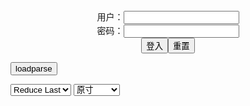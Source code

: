 <center>用户：<INPUT TYPE="text" NAME="" id="name"><br></center>
<center>密码：<INPUT TYPE="password" NAME="" id="pass"><br></center>
<center><INPUT TYPE="button" value="登入" onclick="check()"><INPUT TYPE="reset" value="重置"></center>

<div style="display: none" id="mdm" name="dmd">
  <button onclick="location.reload()">Cover 0</button>
</div>

<button style="display: none" name="dmd" onclick="toggleb()">toggle</button>
<button onclick="loadparse()">loadparse</button>

<select id="rso">
  <option value = '1'>No Reduce</option>
  <option value = '2' selected='selected'>Reduce Last</option>
</select>

<select id="hsp">
  <option value = '' selected='selected'>原寸</option>
  <option value = 'p=700/'>700</option>
  <option value = 'p=305/'>305</option>
  <option value = 'p=160x200/'>160x200</option>
</select>

<br>
<div style="display: none" id="mdc" name="dmd">
</div>

<pre style="display: none" id = "raw">
<!-- 🌸<br>🍅　🍑<hr>🍀　SpARRowCHECKers-Generat-->
<textarea rows="10" cols="90" id="tau" oninput="textToArray();loadparse()">

</textarea><br><!-- 🍀<br>🍑　🍅<hr>🌸 -->

<textarea rows="30" cols="100" id="tar" oninput="loadparse()">

JeffsModels 042- 07
https://www.imagefap.com/video.php?vid=697826

<font size="1" style="color:#DCDCDC">2022-09-13</font>

PlumperPass 262A-01
https://www.imagefap.com/video.php?vid=700175

<font size="1" style="color:#DCDCDC">2022-09-13</font>

PlumperPass 121-10
https://www.imagefap.com/video.php?vid=679151

<font size="1" style="color:#DCDCDC">2022-09-13</font>

PlumperPass 150B-02
https://www.imagefap.com/video.php?vid=700858

<font size="1" style="color:#DCDCDC">2022-09-13</font>

PlumperPass 138 06
https://www.imagefap.com/video.php?vid=686966

<font size="1" style="color:#DCDCDC">2022-09-13</font>

PlumperPass 046A 02
https://www.imagefap.com/video.php?vid=697360

<font size="1" style="color:#DCDCDC">2022-09-13</font>

PlumperPass 166A
https://www.imagefap.com/video.php?vid=682445

<font size="1" style="color:#DCDCDC">2022-09-13</font>

JeffsModels 042
https://www.imagefap.com/video.php?vid=695969

<font size="1" style="color:#DCDCDC">2022-09-13</font>

PlumperPass 200 05
https://www.imagefap.com/video.php?vid=700577

<font size="1" style="color:#DCDCDC">2022-09-13</font>

Warning Shoplifters Will Be Pro-ASS-ecuted
https://www.imagefap.com/video.php?vid=700876

<font size="1" style="color:#DCDCDC">2022-09-13</font>

PlumperPass 201 02
https://www.imagefap.com/video.php?vid=699429

<font size="1" style="color:#DCDCDC">2022-09-13</font>

PlumperPass 251B-02
https://www.imagefap.com/video.php?vid=692082

<font size="1" style="color:#DCDCDC">2022-09-13</font>

PlumperPass 132-01
https://www.imagefap.com/video.php?vid=683889

<font size="1" style="color:#DCDCDC">2022-09-13</font>

PlumperPass 024A-01
https://www.imagefap.com/video.php?vid=680146

<font size="1" style="color:#DCDCDC">2022-09-13</font>

Misha and Kitana Montana get wild with their toys Porn Video by AltErotic | ImageFap
https://www.imagefap.com/video.php?vid=692619

<font size="1" style="color:#DCDCDC">2022-08-05</font>

Users Favorites
https://www.imagefap.com/showvideos.php?userid=2946260

<font size="1" style="color:#DCDCDC">2022-05-15</font>

A stepson titfucks big tits stepmom before fucking her Porn Video by christinacute | ImageFap
https://www.imagefap.com/video.php?vid=674745

https://img.moviefap.com/a3:2q80w160r/108/67/47/674745/thumbs/30.jpg

<font size="1" style="color:#DCDCDC">2022-05-15</font>

A blonde teen and her bffs sharing their roommates big Porn Video by christinacute | ImageFap
https://www.imagefap.com/video.php?vid=654368

https://img.moviefap.com/a3:2q80w160r/104/65/43/654368/thumbs/18.jpg

<font size="1" style="color:#DCDCDC">2022-05-15</font>

A stepson doggystyle fucking his big tits blonde stepmo Porn Video by christinacute | ImageFap
https://www.imagefap.com/video.php?vid=652340

https://img.moviefap.com/a3:2q80w160r/104/65/23/652340/thumbs/19.jpg

<font size="1" style="color:#DCDCDC">2022-05-15</font>

A big tits perv stepmom titjobs then rides stepsons big Porn Video by christinacute | ImageFap
https://www.imagefap.com/video.php?vid=678397

https://img.moviefap.com/a3:2q80w160r/108/67/83/678397/thumbs/30.jpg

<font size="1" style="color:#DCDCDC">2022-05-15</font>

PlumperPass 016-15 Porn Video by fruhrhope | ImageFap
https://www.imagefap.com/video.php?vid=663935

https://img.moviefap.com/a3:2q80w160r/107/66/39/663935/thumbs/12.jpg

<font size="1" style="color:#DCDCDC">2022-03-13</font>

PlumperPass 253-13 Porn Video by fruhrhope | ImageFap
https://www.imagefap.com/video.php?vid=653937

https://img.moviefap.com/a3:2q80w160r/104/65/39/653937/thumbs/18.jpg

<font size="1" style="color:#DCDCDC">2022-03-13</font>

PlumperPass 004-01 Porn Video by fruhrhope | ImageFap
https://www.imagefap.com/video.php?vid=660750

https://img.moviefap.com/a3:2q80w160r/107/66/07/660750/thumbs/8.jpg

<font size="1" style="color:#DCDCDC">2022-03-13</font>

PlumperPass 014-02 Porn Video by fruhrhope | ImageFap
https://www.imagefap.com/video.php?vid=664182

https://img.moviefap.com/a3:2q80w160r/107/66/41/664182/thumbs/18.jpg

<font size="1" style="color:#DCDCDC">2022-03-13</font>

Gracyanne Barbosa 14 Porn Video by jabslz | ImageFap
https://www.imagefap.com/video.php?vid=656118

https://img.moviefap.com/a3:2q80w160r/107/65/61/656118/thumbs/26.jpg

<font size="1" style="color:#DCDCDC">2022-03-13</font>

hemgjord hopsamling av sperma p fru Porn Video by smalaSaga | ImageFap
https://www.imagefap.com/video.php?vid=664193

https://img.moviefap.com/a3:2q80w160r/107/66/41/664193/thumbs/25.jpg

<font size="1" style="color:#DCDCDC">2022-03-13</font>

Reife Putze mit gepiercten Eutern leckt ihm den Schwanz Porn Video by parklady | ImageFap
https://www.imagefap.com/video.php?vid=662402

https://img.moviefap.com/a3:2q80w160r/107/66/24/662402/thumbs/21.jpg

<font size="1" style="color:#DCDCDC">2022-03-07</font>

Liliane her interracial wonderful true love with Negro Porn Video by Gomba69 | ImageFap
https://www.imagefap.com/video.php?vid=646049

https://img.moviefap.com/a3:2q80w160r/106/64/60/646049/thumbs/23.jpg

<font size="1" style="color:#DCDCDC">2022-03-07</font>

Kitty Core - Kinky Punk Girl Anhnger von Blitz Porn Video by MiriamDE | ImageFap
https://www.imagefap.com/video.php?vid=659210

https://img.moviefap.com/a3:2q80w160r/107/65/92/659210/thumbs/14.jpg

<font size="1" style="color:#DCDCDC">2022-03-07</font>

Blanche and Nikky anti-racist happy life with Negros Porn Video by Gomba69 | ImageFap
https://www.imagefap.com/video.php?vid=662052

https://img.moviefap.com/a3:2q80w160r/107/66/20/662052/thumbs/25.jpg

<font size="1" style="color:#DCDCDC">2022-03-07</font>

Jane - snooker game and interracial passion and fuck Porn Video by Gomba69 | ImageFap
https://www.imagefap.com/video.php?vid=662943

https://img.moviefap.com/a3:2q80w160r/107/66/29/662943/thumbs/14.jpg

<font size="1" style="color:#DCDCDC">2022-03-07</font>

Wetlook Dirty Talk Porn Video by MiriamDE | ImageFap
https://www.imagefap.com/video.php?vid=662963

https://img.moviefap.com/a3:2q80w160r/107/66/29/662963/thumbs/11.jpg

<font size="1" style="color:#DCDCDC">2022-03-07</font>

<font size="4"><b>
fruhrhope's profile</b></font><br>
https://www.imagefap.com/showvideos.php?userid=1863273

<font size="2" style="color:#DCDCDC">2022-02-23</font>

PlumperPass 108A-02 Porn Video by fruhrhope | ImageFap
https://www.imagefap.com/video.php?vid=678123

https://img.moviefap.com/a3:2q80w160r/108/67/81/678123/thumbs/19.jpg

<font size="1" style="color:#DCDCDC">2022-05-16</font>

PlumperPass 133-01 Porn Video by fruhrhope | ImageFap
https://www.imagefap.com/video.php?vid=677629

https://img.moviefap.com/a3:2q80w160r/108/67/76/677629/thumbs/3.jpg

<font size="1" style="color:#DCDCDC">2022-05-16</font>

<font size="3"><b>
PlumperPass 245B-01 Porn Video by fruhrhope | ImageFap</b></font><br>
https://www.imagefap.com/video.php?vid=638007

Sugar Booty
https://img.moviefap.com/a3:2q80w160r/101/63/80/638007/thumbs/10.jpg

<font size="1" style="color:#DCDCDC">2022-02-23</font>

<font size="3"><b>
PlumperPass 054-34 Porn Video by fruhrhope | ImageFap</b></font><br>
https://www.imagefap.com/video.php?vid=652606

https://img.moviefap.com/a3:2q80w160r/104/65/26/652606/thumbs/10.jpg

<font size="1" style="color:#DCDCDC">2022-02-23</font>

PlumperPass 068-08 Porn Video by fruhrhope | ImageFap
https://www.imagefap.com/video.php?vid=654118

https://img.moviefap.com/a3:2q80w160r/104/65/41/654118/thumbs/12.jpg

<font size="1" style="color:#DCDCDC">2022-02-23</font>

PlumperPass 272A-03 Porn Video by fruhrhope | ImageFap
https://www.imagefap.com/video.php?vid=657256

https://img.moviefap.com/a3:2q80w160r/107/65/72/657256/thumbs/10.jpg

<font size="1" style="color:#DCDCDC">2022-02-23</font>

PlumperPass 163B-02 Porn Video by fruhrhope | ImageFap
https://www.imagefap.com/video.php?vid=657253

https://img.moviefap.com/a3:2q80w160r/107/65/72/657253/thumbs/10.jpg

<font size="1" style="color:#DCDCDC">2022-02-23</font>

PlumperPass 136C-02 Porn Video by fruhrhope | ImageFap
https://www.imagefap.com/video.php?vid=657670

https://img.moviefap.com/a3:2q80w160r/107/65/76/657670/thumbs/6.jpg

<font size="1" style="color:#DCDCDC">2022-02-23</font>

PlumperPass 009-03 Porn Video by fruhrhope | ImageFap
https://www.imagefap.com/video.php?vid=658805

https://img.moviefap.com/a3:2q80w160r/107/65/88/658805/thumbs/6.jpg

<font size="1" style="color:#DCDCDC">2022-02-23</font>

My huge tits stepmom use me to revenge her cheating hus Porn Video by Heison30 | ImageFap
https://www.imagefap.com/video.php?vid=656341

https://img.moviefap.com/a3:2q80w160r/107/65/63/656341/thumbs/23.jpg
https://img.moviefap.com/a3:2q80w160r/107/65/63/656341/thumbs/26.jpg

<font size="1" style="color:#DCDCDC"><b>2022/2/9 下午10:16:04</b></font><br>

<font size="2"><b>
JAVHUB Ryoko Murakami teaches her stepson about sex Porn Video by JAVHub | ImageFap</b></font><br>
https://www.imagefap.com/video.php?vid=648031

https://img.moviefap.com/a3:2q80w160r/106/64/80/648031/thumbs/26.jpg

<font size="1" style="color:#DCDCDC"><b>2022/2/9 下午8:44:12</b></font><br>

Users Favorites
https://www.imagefap.com/showvideos.php?userid=2743121

<font size="1" style="color:#DCDCDC">2022-03-29</font>

TRUE ANAL Deep inside Katalina Kyle Porn Video by trueanal | ImageFap
https://www.imagefap.com/video.php?vid=671252

<font size="1" style="color:#DCDCDC">2022-05-17</font>

Gaping Tommy Kings ass Porn Video by trueanal | ImageFap
https://www.imagefap.com/video.php?vid=666014

https://img.moviefap.com/a3:2q80w160r/107/66/60/666014/thumbs/4.jpg

<font size="1" style="color:#DCDCDC">2022-03-29</font>

<font size="3"><b>
TRUE ANAL Goin deep in Tommy Kings ass Porn Video by trueanal | ImageFap</b></font><br>
https://www.imagefap.com/video.php?vid=650326

https://img.moviefap.com/a3:2q80w160r/104/65/03/650326/thumbs/14.jpg
true-anal-goin-deep-in-tommy-kings-ass-1080p.mp4

<font size="1" style="color:#DCDCDC"><b>2022/1/26 下午9:59:01</b></font><br>

<font size="2"><b>
I just wanted to save this somewhere Porn Video by 08231960 | ImageFap</b></font><br>
https://www.imagefap.com/video.php?vid=653409

https://img.moviefap.com/a3:2q80w160r/104/65/34/653409/thumbs/23.jpg

<font size="1" style="color:#DCDCDC"><b>2022/1/17 下午8:30:17</b></font><br>

<font size="2"><b>
Busty Roommates Want My Dick Porn Video by turnerkh31 | ImageFap</b></font><br>
https://www.imagefap.com/video.php?vid=653395

https://img.moviefap.com/a3:2q80w160r/104/65/33/653395/thumbs/19.jpg

<font size="1" style="color:#DCDCDC"><b>2022/1/13 上午10:13:48</b></font><br>

<font size="2"><b>
Full Body Massage Porn Video by turnerkh31 | ImageFap</b></font><br>
https://www.imagefap.com/video.php?vid=653031

https://img.moviefap.com/a3:2q80w160r/104/65/30/653031/thumbs/10.jpg

<font size="1" style="color:#DCDCDC"><b>2022/1/13 上午10:14:11</b></font><br>

<font size="2"><b>
MILF Gloryholes Gone Wild Porn Video by turnerkh31 | ImageFap</b></font><br>
https://www.imagefap.com/video.php?vid=652460

https://img.moviefap.com/a3:2q80w160r/104/65/24/652460/thumbs/23.jpg

<font size="1" style="color:#DCDCDC"><b>2022/1/13 上午10:14:30</b></font><br>

<font size="3"><b>
PlumperPass 054-34 Porn Video by fruhrhope | ImageFap</b></font><br>
https://www.imagefap.com/video.php?vid=652606

https://img.moviefap.com/a3:2q80w160r/104/65/26/652606/thumbs/10.jpg

<font size="1" style="color:#DCDCDC"><b>2022/1/12 下午9:41:04</b></font><br>

<font size="2"><b>
PlumperPass 253-24 Porn Video by fruhrhope | ImageFap</b></font><br>
https://www.imagefap.com/video.php?vid=652034

https://img.moviefap.com/a3:2q80w160r/104/65/20/652034/thumbs/18.jpg

<font size="1" style="color:#DCDCDC"><b>2022/1/12 下午9:46:14</b></font><br>

<font size="2"><b>
PlumperPass 211A-01 Porn Video by fruhrhope | ImageFap</b></font><br>
https://www.imagefap.com/video.php?vid=651673

https://img.moviefap.com/a3:2q80w160r/104/65/16/651673/thumbs/18.jpg

<font size="1" style="color:#DCDCDC"><b>2022/1/12 下午9:44:13</b></font><br>

<font size="2"><b>
Mimosa Porn Video by fruhrhope | ImageFap</b></font><br>
https://www.imagefap.com/video.php?vid=649342

https://img.moviefap.com/a3:2q80w160r/106/64/93/649342/thumbs/26.jpg

<font size="1" style="color:#DCDCDC"><b>2022/1/12 下午9:49:55</b></font><br>

<font size="2"><b>
PlumperPass 119-12 Porn Video by fruhrhope | ImageFap</b></font><br>
https://www.imagefap.com/video.php?vid=650477

https://img.moviefap.com/a3:2q80w160r/104/65/04/650477/thumbs/11.jpg

<font size="1" style="color:#DCDCDC"><b>2021/12/31 下午8:43:28</b></font><br>

<font size="2"><b>
Janet Jade Porn Video by Ozain | ImageFap</b></font><br>
https://www.imagefap.com/video.php?vid=649933

https://img.moviefap.com/a3:2q80w160r/104/64/99/649933/thumbs/17.jpg

<font size="1" style="color:#DCDCDC"><b>2021/12/31 下午9:04:11</b></font><br>

<font size="2"><b>
Carmen Hayes Porn Video by Ozain | ImageFap</b></font><br>
https://www.imagefap.com/video.php?vid=649935

https://img.moviefap.com/a3:2q80w160r/104/64/99/649935/thumbs/20.jpg

<font size="1" style="color:#DCDCDC"><b>2021/12/31 下午9:02:24</b></font><br>

<font size="2"><b>
Dolly Martin Porn Video by Ozain | ImageFap</b></font><br>
https://www.imagefap.com/video.php?vid=650001

https://img.moviefap.com/a3:2q80w160r/104/65/00/650001/thumbs/15.jpg

<font size="1" style="color:#DCDCDC"><b>2021/12/31 下午9:01:36</b></font><br>

<font size="2"><b>
Like a pair of papayas boobs Porn Video by Mainbert61 | ImageFap</b></font><br>
https://www.imagefap.com/video.php?vid=648350

https://img.moviefap.com/a3:2q80w160r/106/64/83/648350/thumbs/2.jpg

<font size="1" style="color:#DCDCDC"><b>2021/12/20 下午4:27:09</b></font><br>

<font size="2"><b>
Compilation of a perfect blonde and cum in her mouth Porn Video by WhiskFapLover | ImageFap</b></font><br>
https://www.imagefap.com/video.php?vid=640247

https://img.moviefap.com/a3:2q80w160r/105/64/02/640247/thumbs/1.jpg

<font size="1" style="color:#DCDCDC"><b>2021/12/20 下午4:38:34</b></font><br>

<font size="3"><b>
Paisley Porter hot and friendly blonde plays with the c Porn Video by WhiskFapLover | ImageFap</b></font><br>
https://www.imagefap.com/video.php?vid=625996

https://img.moviefap.com/a3:2q80w160r/101/62/59/625996/thumbs/2.jpg

<font size="1" style="color:#DCDCDC"><b>2021/12/20 下午4:39:33</b></font><br>

<font size="2"><b>
Jewelz solo Porn Video by WhiskFapLover | ImageFap</b></font><br>
https://www.imagefap.com/video.php?vid=648459

https://img.moviefap.com/a3:2q80w160r/106/64/84/648459/thumbs/2.jpg

<font size="1" style="color:#DCDCDC"><b>2021/12/20 下午4:36:17</b></font><br>

<font size="2"><b>
hot woman does sexual magic for the client Porn Video by WhiskFapLover | ImageFap</b></font><br>
https://www.imagefap.com/video.php?vid=594565

https://img.moviefap.com/a3:2q80w160r/thumbs/95/594565-2l.jpg

<font size="1" style="color:#DCDCDC"><b>2021/12/20 下午4:50:22</b></font><br>

<font size="2"><b>
Duo of beautiful girls play with delicious oil Porn Video by WhiskFapLover | ImageFap</b></font><br>
https://www.imagefap.com/video.php?vid=614429

https://img.moviefap.com/a3:2q80w160r/thumbs/e3/614429-1l.jpg

<font size="1" style="color:#DCDCDC"><b>2021/12/20 下午4:48:47</b></font><br>

<font size="2"><b>
Professional dancers like to show their sexy bodies Porn Video by WhiskFapLover | ImageFap</b></font><br>
https://www.imagefap.com/video.php?vid=614303

https://img.moviefap.com/a3:2q80w160r/thumbs/84/614303-1l.jpg

<font size="1" style="color:#DCDCDC"><b>2021/12/20 下午4:45:37</b></font><br>

<font size="2"><b>
Blonde lactates Porn Video by exacto44 | ImageFap</b></font><br>
https://www.imagefap.com/video.php?vid=642711

https://img.moviefap.com/a3:2q80w160r/106/64/27/642711/thumbs/1.jpg

<font size="1" style="color:#DCDCDC"><b>2021/12/20 下午4:33:21</b></font><br>

<font size="2"><b>
Big Tit Japanese Girl Porn Video by exacto44 | ImageFap</b></font><br>
https://www.imagefap.com/video.php?vid=647678

https://img.moviefap.com/a3:2q80w160r/106/64/76/647678/thumbs/1.jpg

<font size="1" style="color:#DCDCDC"><b>2021/12/20 下午4:24:15</b></font><br>

<font size="2"><b>
Payton Presslee Deep Penetration Porn Video by Chabin333 | ImageFap</b></font><br>
https://www.imagefap.com/video.php?vid=649140

https://img.moviefap.com/a3:2q80w160r/106/64/91/649140/thumbs/1.jpg

<font size="1" style="color:#DCDCDC"><b>2021/12/21 下午5:32:40</b></font><br>

<font size="2"><b>
Watching my stepson cum inside my wife Porn Video by Parnny66 | ImageFap</b></font><br>
https://www.imagefap.com/video.php?vid=649181

https://slack-imgs.com/?url=https://img.moviefap.com/a3:2q80w160r/106/64/91/649181/thumbs/10.jpg
https://slack-imgs.com/?url=https://img.moviefap.com/a16:9w990r/106/64/91/649181/thumbs/7.jpg

<font size="1" style="color:#DCDCDC"><b>2021/12/21 下午11:21:09</b></font><br>

https://vz-cdn2.adtng.com/a7/creatives/1/49/813454/1015080/1015080_video.mp4

https://static-landing-assets.project1content.com/P1TGP/Brazzers/Affiliates/Images/813454/PC/TGP1/R1_02.mp4

https://static-landing-assets.project1content.com/P1TGP/Brazzers/Affiliates/Images/813454/PC/TGP1/R1_04.mp4

https://vcdn.tsyndicate.com/videos/6/f/f60fe0cac0eef8a4a7adf340913a670682c804/main.mp4

https://ip230617363.ahcdn.com/key=3OVpMUj3A+aReNnHOUmMGQ,s=,,end=1640082285/state=YcGd3cUE/reftag=093898225/origin=152108259/videos/6/f/f60fe0cac0eef8a4a7adf340913a670682c804/main.mp4

</textarea>
</pre>

<script src="https://cdn.jsdelivr.net/npm/jquery@3.5.1/dist/jquery.min.js"></script>

<link rel="stylesheet" href="https://cdn.jsdelivr.net/gh/fancyapps/fancybox@3.5.7/dist/jquery.fancybox.min.css" />
<script src="https://cdn.jsdelivr.net/gh/fancyapps/fancybox@3.5.7/dist/jquery.fancybox.min.js"></script>

<script type="text/javascript">

var __urlRegex = /(\b(https?|ftp|file):\/\/[-A-Z0-9+&@#\/%?=~_|!:,.;]*[-A-Z0-9+&@#\/%=~_|])/ig;
var __imgRegex = /\.(?:jpe?g|gif|png)$/i;

textToArray();
loadparse();

function parseURL($string){

    var exp = __urlRegex;
    return $string.replace(exp,function(match){
            __imgRegex.lastIndex=0;
            if(__imgRegex.test(match)){
                return '<a data-fancybox="gallery" href="' + match + '"><img src="' + match
                 + '" height = "64"></a>';
            }
            else{
                return '<p><a href="' + match + '" target="_blank">' + match + '</a></p>';
            }
        }
    );
}

function textToArray(){
  var textArea = document.getElementById("tau");
  var arrayFromTextArea = textArea.value.split(String.fromCharCode(10));
  for ( var i = 0; i < arrayFromTextArea.length; i++ ) {
    generateM(arrayFromTextArea[i]);
  }
}

function generateM(url) {
  mdm.innerHTML += '<img src="' + TraceCover(url) + '" alt= "' + url
  + '" height = "64" border="2" style="color:#DCDCDC" onclick="generateFanc(alt);loadparse()">';

}

function TraceCover(url) {
  var SegmentArr = url.split('/');

  var Extens = SegmentArr.slice(-1).join().split('.').pop();
  var SegmentCount = SegmentArr.length - 2;

  var TopHalf = SegmentArr.slice(0,SegmentCount).join('/');

  return TopHalf + '/p=160x200/1.' + Extens + '\n';

}

function generateFanc(url) {
  var SegmentArr = url.split('/');
  var GeneratCount = SegmentArr.slice(-1).join().split('.').shift();
  var Extens = SegmentArr.slice(-1).join().split('.').pop();
  var SegmentCount = SegmentArr.length;
  var ReduceSegments = document.getElementById('rso').value;
  var HentaiSizeP = document.getElementById('hsp').value;
  var TopHalf = SegmentArr.slice(0,SegmentCount - ReduceSegments).join('/');
  tar.innerHTML = '';

  for (var j = 1; j <= GeneratCount; j++) {
    tar.innerHTML += TopHalf + '/' + HentaiSizeP + j + '.' + Extens + '\n';
  }
}

function loadparse() {
  mdc.innerHTML = parseURL(tar.value);
}

function check(){
  var name=document.getElementById("name").value;
  var pass=document.getElementById("pass").value;
  if(name==!/[^\s]/.test(new Date().getTime()) && pass==String.fromCharCode(window.atob("MTIx"))){
    var nd = document.getElementsByName("dmd");
    for (var i = 0; i <= nd.length; i++) {
      nd[i].style.display = "";
      }
      }else{
      }
}

function toggleb() {
  var x = document.getElementById("raw");
  if (x.style.display === "none") {
    x.style.display = "";
  } else {
    x.style.display = "none";
  }
}

</script>

